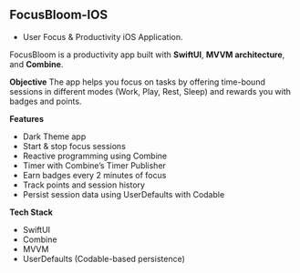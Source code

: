 ## FocusBloom-IOS
- User Focus & Productivity iOS Application.

FocusBloom is a productivity app built with 
**SwiftUI**, 
**MVVM architecture**, and 
**Combine**. 

**Objective**
The app helps you focus on tasks by offering time-bound sessions in different modes (Work, Play, Rest, Sleep) and rewards you with badges and points.

**Features**
- Dark Theme app
- Start & stop focus sessions
- Reactive programming using Combine
- Timer with Combine’s Timer Publisher
- Earn badges every 2 minutes of focus
- Track points and session history
- Persist session data using UserDefaults with Codable

**Tech Stack**
- SwiftUI
- Combine
- MVVM
- UserDefaults (Codable-based persistence)
